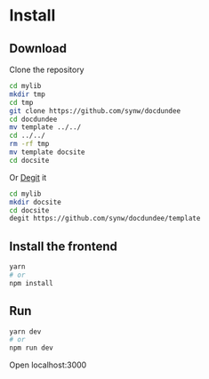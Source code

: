 # Install

## Download

Clone the repository

```bash
cd mylib
mkdir tmp
cd tmp
git clone https://github.com/synw/docdundee
cd docdundee
mv template ../../
cd ../../
rm -rf tmp
mv template docsite
cd docsite
```

Or [Degit](https://github.com/Rich-Harris/degit) it

```bash
cd mylib
mkdir docsite
cd docsite
degit https://github.com/synw/docdundee/template
```

## Install the frontend

```bash
yarn
# or 
npm install
```

## Run

```bash
yarn dev
# or
npm run dev
```

Open localhost:3000
